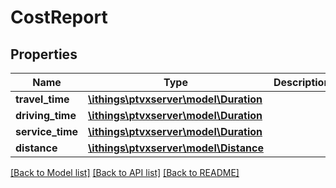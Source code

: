 # CostReport

## Properties
Name | Type | Description | Notes
------------ | ------------- | ------------- | -------------
**travel_time** | [**\ithings\ptvxserver\model\Duration**](Duration.md) |  | 
**driving_time** | [**\ithings\ptvxserver\model\Duration**](Duration.md) |  | 
**service_time** | [**\ithings\ptvxserver\model\Duration**](Duration.md) |  | [optional] 
**distance** | [**\ithings\ptvxserver\model\Distance**](Distance.md) |  | 

[[Back to Model list]](../../README.md#documentation-for-models) [[Back to API list]](../../README.md#documentation-for-api-endpoints) [[Back to README]](../../README.md)

